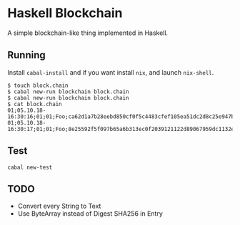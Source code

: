 # Haskell Blockchain

A simple blockchain-like thing implemented in Haskell.

## Running
Install `cabal-install` and if you want install `nix`, and launch `nix-shell`.

```
$ touch block.chain
$ cabal new-run blockchain block.chain
$ cabal new-run blockchain block.chain
$ cat block.chain
01;05.10.18-16:30:16;01;01;Foo;ca62d1a7b28eebd850cf0f5c4483cfef105ea51dc2d8c25e947b3c6ec718b7d7
01;05.10.18-16:30:17;01;01;Foo;8e25592f5f097b65a6b313ec0f2039121122d89067959dc1132e34d2d5ad0a5e
```

## Test
```
cabal new-test
```

## TODO
- Convert every String to Text
- Use ByteArray instead of Digest SHA256 in Entry

